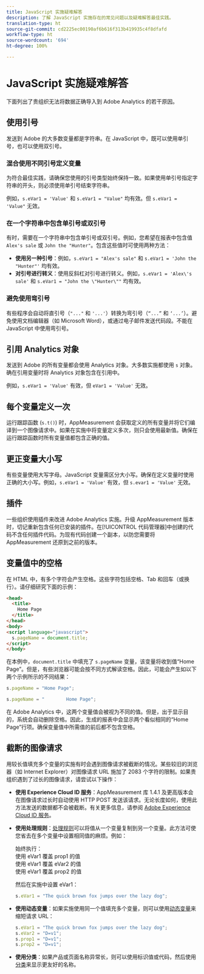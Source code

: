 ```yaml
---
title: JavaScript 实施疑难解答
description: 了解 JavaScript 实施存在的常见问题以及疑难解答最佳实践。
translation-type: ht
source-git-commit: cd2225ec00190af6b616f313b419935c4f8dfafd
workflow-type: ht
source-wordcount: '694'
ht-degree: 100%

---
```



# JavaScript 实施疑难解答

下面列出了贵组织无法将数据正确导入到 Adobe Analytics 的若干原因。

## 使用引号

发送到 Adobe 的大多数变量都是字符串。在 JavaScript 中，既可以使用单引号，也可以使用双引号。

### 混合使用不同引号定义变量

为符合最佳实践，请确保您使用的引号类型始终保持一致。如果使用单引号指定字符串的开头，则必须使用单引号结束字符串。

例如，`s.eVar1 = 'Value'` 和 `s.eVar1 = "Value"` 均有效。但 `s.eVar1 = 'Value"` 无效。

### 在一个字符串中包含单引号或双引号

有时，需要在一个字符串中包含单引号或双引号。例如，您希望在报表中包含值 `Alex's sale` 或 `John the "Hunter"`。包含这些值时可使用两种方法：

* **使用另一种引号**：例如，`s.eVar1 = "Alex's sale"` 和 `s.eVar1 = 'John the "Hunter"'` 均有效。
* **对引号进行转义**：使用反斜杠对引号进行转义。例如，`s.eVar1 = 'Alex\'s sale'` 和 `s.eVar1 = "John the \"Hunter\""` 均有效。

### 避免使用弯引号

有些程序会自动将直引号（`"..."` 和 `'...'`）转换为弯引号（`“...”` 和 `‘...’`）。避免使用文档编辑器（如 Microsoft Word），或通过电子邮件发送代码段。不能在 JavaScript 中使用弯引号。

## 引用 Analytics 对象

发送到 Adobe 的所有变量都会使用 Analytics 对象。大多数实施都使用 `s` 对象。确在引用变量时将 Analytics 对象包含在引用中。

例如，`s.eVar1 = 'Value'` 有效，但 `eVar1 = 'Value'` 无效。

## 每个变量定义一次

运行跟踪函数 (`s.t()`) 时，AppMeasurement 会获取定义的所有变量并将它们编译到一个图像请求中。如果在实施中将变量定义多次，则只会使用最新值。确保在运行跟踪函数时所有变量值都包含正确的值。

## 更正变量大小写

有些变量使用大写字母。JavaScript 变量需区分大小写。确保在定义变量时使用正确的大小写。例如，`s.eVar1 = 'Value'` 有效，但 `s.evar1 = 'Value'` 无效。

## 插件

一些组织使用插件来改进 Adobe Analytics 实施。升级 AppMeasurement 版本时，切记重新包含任何已安装的插件。在[!UICONTROL 代码管理器]中创建的代码不含任何插件代码。为现有代码创建一个副本，以防您需要将 AppMeasurement 还原到之前的版本。

## 变量值中的空格

在 HTML 中，有多个字符会产生空格。这些字符包括空格、Tab 和回车（或换行）。请仔细研究下面的示例：

```html
<head>
  <title>
    Home Page
  </title>
</head>
<body>
<script language="javascript">
  s.pageName = document.title;
</script>
</body>
```

在本例中，`document.title` 中填充了 `s.pageName` 变量，该变量将收到值“Home Page”。但是，有些浏览器可能会按不同方式解读空格。因此，可能会产生如以下两个示例所示的不同结果：

```js
s.pageName = "Home Page";
```

```js
s.pageName = "        Home Page";
```

在 Adobe Analytics 中，这两个变量值会被视为不同的值。但是，出于显示目的，系统会自动删除空格。因此，生成的报表中会显示两个看似相同的“Home Page”行项。确保变量值中所需值的前后都不包含空格。

## 截断的图像请求

用较长值填充多个变量的实施有时会遇到图像请求被截断的情况。某些较旧的浏览器（如 Internet Explorer）对图像请求 URL 施加了 2083 个字符的限制。如果贵组织遇到了过长的图像请求，请尝试以下操作：

* **使用 Experience Cloud ID 服务**：AppMeasurement 库 1.4.1 及更高版本会在图像请求过长时自动使用 HTTP POST 发送该请求。无论长度如何，使用此方法发送的数据都不会被截断。有关更多信息，请参阅 [Adobe Experience Cloud ID 服务](https://docs.adobe.com/content/help/zh-Hans/id-service/using/home.html)。
* **使用处理规则**：[处理规则](/help/admin/admin/c-processing-rules/processing-rules.md)可以将值从一个变量复制到另一个变量。此方法可使您省去在多个变量中设置相同值的麻烦。例如：

   始终执行：<br>
使用 eVar1 覆盖 prop1 的值<br>
使用 eVar1 覆盖 eVar2 的值<br>
使用 eVar1 覆盖 prop2 的值<br>

   然后在实施中设置 eVar1：

   ```js
   s.eVar1 = "The quick brown fox jumps over the lazy dog";
   ```

* **使用动态变量**：如果实施使用同一个值填充多个变量，则可以使用[动态变量](/help/implement/vars/page-vars/dynamic-variables.md)来缩短请求 URL：

   ```js
   s.eVar1 = "The quick brown fox jumps over the lazy dog";
   s.eVar2 = "D=v1";
   s.prop1 = "D=v1";
   s.prop2 = "D=v1";
   ```

* **使用分类**：如果产品或页面名称异常长，则可以使用标识值或代码，然后使用[分类](/help/components/classifications/c-classifications.md)来显示更友好的名称。
